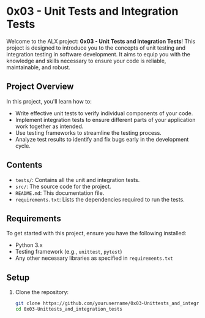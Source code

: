 # 0x03 - Unit Tests and Integration Tests

Welcome to the ALX project: **0x03 - Unit Tests and Integration Tests**! This project is designed to introduce you to the concepts of unit testing and integration testing in software development. It aims to equip you with the knowledge and skills necessary to ensure your code is reliable, maintainable, and robust.

## Project Overview

In this project, you'll learn how to:

- Write effective unit tests to verify individual components of your code.
- Implement integration tests to ensure different parts of your application work together as intended.
- Use testing frameworks to streamline the testing process.
- Analyze test results to identify and fix bugs early in the development cycle.

## Contents

- `tests/`: Contains all the unit and integration tests.
- `src/`: The source code for the project.
- `README.md`: This documentation file.
- `requirements.txt`: Lists the dependencies required to run the tests.

## Requirements

To get started with this project, ensure you have the following installed:

- Python 3.x
- Testing framework (e.g., `unittest`, `pytest`)
- Any other necessary libraries as specified in `requirements.txt`

## Setup

1. Clone the repository:

   ```bash
   git clone https://github.com/yourusername/0x03-Unittests_and_integration_tests.git
   cd 0x03-Unittests_and_integration_tests

